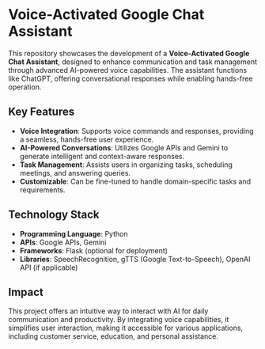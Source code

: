 # **Voice-Activated Google Chat Assistant**

This repository showcases the development of a **Voice-Activated Google Chat Assistant**, designed to enhance communication and task management through advanced AI-powered voice capabilities. The assistant functions like ChatGPT, offering conversational responses while enabling hands-free operation.

## **Key Features**
- **Voice Integration**: Supports voice commands and responses, providing a seamless, hands-free user experience.
- **AI-Powered Conversations**: Utilizes Google APIs and Gemini to generate intelligent and context-aware responses.
- **Task Management**: Assists users in organizing tasks, scheduling meetings, and answering queries.
- **Customizable**: Can be fine-tuned to handle domain-specific tasks and requirements.

## **Technology Stack**
- **Programming Language**: Python
- **APIs**: Google APIs, Gemini
- **Frameworks**: Flask (optional for deployment)
- **Libraries**: SpeechRecognition, gTTS (Google Text-to-Speech), OpenAI API (if applicable)

## **Impact**
This project offers an intuitive way to interact with AI for daily communication and productivity. By integrating voice capabilities, it simplifies user interaction, making it accessible for various applications, including customer service, education, and personal assistance.
